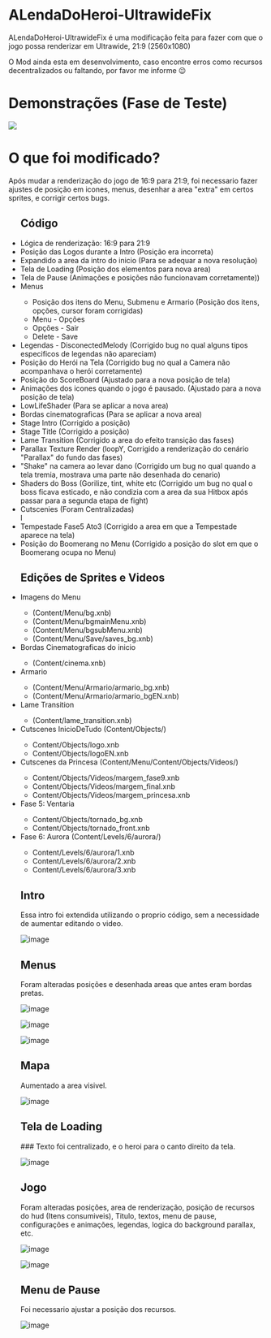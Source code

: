 # ALendaDoHeroi-UltrawideFix

ALendaDoHeroi-UltrawideFix é uma modificação feita para fazer com que o jogo possa renderizar em Ultrawide, 21:9 (2560x1080)

O Mod ainda esta em desenvolvimento, caso encontre erros como recursos decentralizados ou faltando, por favor me informe 😉

# Demonstrações (Fase de Teste)
<a href="https://www.youtube.com/watch?v=qPiQTyTO1xE&list=PL0jT61l8O_LYy3_dyUpT_iRXWayvFjh2D&index=2"><img src="https://github.com/user-attachments/assets/739ace0f-4d3f-4d22-aa90-017c058b2986"></a>

<h1> O que foi modificado? </h1>
Após mudar a renderização do jogo de 16:9 para 21:9, foi necessario fazer ajustes de posição em icones, menus, desenhar a area "extra" em certos sprites, e corrigir certos bugs.
<ul>
<h2>Código</h2>
<li>Lógica de renderização: 16:9 para 21:9</li>
<li>Posição das Logos durante a Intro (Posição era incorreta)</li>
  
<li>Expandido a area da intro do inicio (Para se adequar a nova resolução)</li>  
<li>Tela de Loading (Posição dos elementos para nova area)</li>
<li>Tela de Pause (Animações e posições não funcionavam corretamente))</li>
<li>Menus</li>
  <ul>
    <li>Posição dos itens do Menu, Submenu e Armario (Posição dos itens, opções, cursor foram corrigidas)</li>
    <li>Menu - Opções</li>
    <li>Opções - Sair</li>
    <li>Delete - Save</li>
  </ul>
<li>Legendas - DisconectedMelody (Corrigido bug no qual alguns tipos especificos de legendas não apareciam)</li>
<li>Posição do Herói na Tela (Corrigido bug no qual a Camera não acompanhava o herói corretamente)</li>
<li>Posição do ScoreBoard (Ajustado para a nova posição de tela)</li> 
<li>Animações dos icones quando o jogo é pausado. (Ajustado para a nova posição de tela)</li>
<li>LowLifeShader (Para se aplicar a nova area)</li>
<li>Bordas cinematograficas (Para se aplicar a nova area)</li>
<li>Stage Intro (Corrigido a posição)</li>
<li>Stage Title (Corrigido a posição)</li>
<li>Lame Transition (Corrigido a area do efeito transição das fases)</li>
<li>Parallax Texture Render (loopY, Corrigido a renderização do cenário "Parallax" do fundo das fases)</li>
<li>"Shake" na camera ao levar dano (Corrigido um bug no qual quando a tela tremia, mostrava uma parte não desenhada do cenario)</li>
<li>Shaders do Boss (Gorilize, tint, white etc (Corrigido um bug no qual o boss ficava esticado, e não condizia com a area da sua Hitbox após passar para a segunda etapa de fight)</li>
<li>Cutscenies (Foram Centralizadas)</li>l
<li>Tempestade Fase5 Ato3 (Corrigido a area em que a Tempestade aparece na tela)</li>
<li>Posição do Boomerang no Menu (Corrigido a posição do slot em que o Boomerang ocupa no Menu)</li>

<h2>Edições de Sprites e Videos</h2>
<li>Imagens do Menu </li>
<ul>
  <li>(Content/Menu/bg.xnb)</li>
  <li>(Content/Menu/bgmainMenu.xnb)</li>
  <li>(Content/Menu/bgsubMenu.xnb)</li>
  <li>(Content/Menu/Save/saves_bg.xnb)</li>
</ul>
<li>Bordas Cinematograficas do inicio</li>
<ul>
  <li>(Content/cinema.xnb)</li>
</ul>
<li>Armario</li>
<ul>
  <li>(Content/Menu/Armario/armario_bg.xnb)</li>
  <li>(Content/Menu/Armario/armario_bgEN.xnb)</li>
</ul>
<li>Lame Transition</li>
<ul>
  <li>(Content/lame_transition.xnb)</li>
</ul>
<li>Cutscenes InicioDeTudo (‎Content/Objects/)</li>
<ul>
  <li>Content/Objects/logo.xnb</li>
  <li>Content/Objects/logoEN.xnb</li>
</ul>
<li>Cutscenes da Princesa (Content/Menu/Content/Objects/Videos/)</li>
<ul>
<li>Content/Objects/Videos/margem_fase9.xnb</li>
<li>Content/Objects/Videos/margem_final.xnb</li>
<li>Content/Objects/Videos/margem_princesa.xnb</li>
</ul>
<li>Fase 5: Ventaria</li>
<ul>
  <li>Content/Objects/tornado_bg.xnb</li>
  <li>Content/Objects/tornado_front.xnb</li>
</ul>
<li>Fase 6: Aurora (Content/Levels/6/aurora/)</li>
<ul>
  <li>Content/Levels/6/aurora/1.xnb</li>
  <li>Content/Levels/6/aurora/2.xnb</li>
  <li>Content/Levels/6/aurora/3.xnb</li>
</ul>
</ul>



<ul>


<h2>Intro</h2>

Essa intro foi extendida utilizando o proprio código, sem a necessidade de aumentar editando o video.

![image](https://github.com/HenriqueHyonemoto/UltrawideMOD-ALDH/assets/128445385/313ee23d-55cd-4747-b5b1-ea5538b3c794)

<h2>Menus</h2>

Foram alteradas posições e desenhada areas que antes eram bordas pretas.

![image](https://github.com/HenriqueHyonemoto/UltrawideMOD-ALDH/assets/128445385/35808038-4166-4b60-80c2-5431dcd9f677)

![image](https://github.com/HenriqueHyonemoto/UltrawideMOD-ALDH/assets/128445385/f58a35ec-f67c-4067-91b7-7431d51a8dfc)

![image](https://github.com/HenriqueHyonemoto/UltrawideMOD-ALDH/assets/128445385/507f13fb-ddc7-47d2-aad4-1f9adb214e49)


<h2>Mapa</h2>

Aumentado a area visivel.

![image](https://github.com/HenriqueHyonemoto/UltrawideMOD-ALDH/assets/128445385/cbf3acc7-a359-4cd7-adfb-4a6af9bc5bc8)


<h2>Tela de Loading</h2> 
### Texto foi centralizado, e o heroi para o canto direito da tela.

![image](https://github.com/HenriqueHyonemoto/UltrawideMOD-ALDH/assets/128445385/8f465e5e-173e-4ebf-b3e3-f606afc2fa84)


<h2>Jogo</h2> 

Foram alteradas posições, area de renderização, posição de recursos do hud (Itens consumiveis), Titulo, textos, menu de pause, configurações e animações, legendas, logica do background parallax, etc.

![image](https://github.com/HenriqueHyonemoto/UltrawideMOD-ALDH/assets/128445385/f7f4b58b-0241-4082-ab5b-38dfa4151823)

![image](https://github.com/HenriqueHyonemoto/UltrawideMOD-ALDH/assets/128445385/4637b744-da5d-41f0-89d2-54dcc4a43152)

<h2>Menu de Pause</h2> 

Foi necessario ajustar a posição dos recursos.

![image](https://github.com/HenriqueHyonemoto/UltrawideMOD-ALDH/assets/128445385/4bd53999-c53e-4742-96e7-528e4c6c8b2c) <br>

  
</ul>

